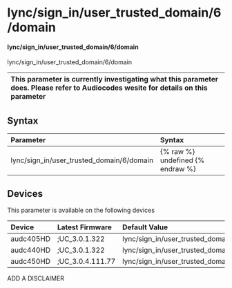 ﻿---
description: lync/sign_in/user_trusted_domain/6/domain
search: false
---

# lync/sign_in/user_trusted_domain/6/domain

#### lync/sign_in/user_trusted_domain/6/domain

lync/sign_in/user_trusted_domain/6/domain


| This parameter is currently investigating what this parameter does. Please refer to Audiocodes wesite for details on this parameter | 
| :--- |

## Syntax
| Parameter | Syntax |
| :--- | :--- |
|lync/sign_in/user_trusted_domain/6/domain | {% raw %} undefined {% endraw %}|

## Devices
This parameter is available on the following devices

| Device | Latest Firmware | Default Value |
|:---|:---|:---|
| audc405HD | ;UC_3.0.1.322 | lync/sign_in/user_trusted_domain/6/domain= 
| audc440HD | ;UC_3.0.1.322 | lync/sign_in/user_trusted_domain/6/domain= 
| audc450HD | ;UC_3.0.4.111.77 | lync/sign_in/user_trusted_domain/6/domain= 

ADD A DISCLAIMER
